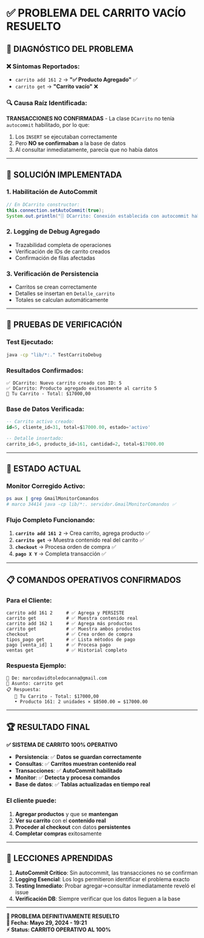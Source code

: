 # ✅ PROBLEMA DEL CARRITO VACÍO RESUELTO

## 🎯 **DIAGNÓSTICO DEL PROBLEMA**

### ❌ **Síntomas Reportados:**
- `carrito add 161 2` → **"✅ Producto Agregado"** ✅
- `carrito get` → **"Carrito vacío"** ❌

### 🔍 **Causa Raíz Identificada:**
**TRANSACCIONES NO CONFIRMADAS** - La clase `DCarrito` no tenía `autocommit` habilitado, por lo que:
1. Los `INSERT` se ejecutaban correctamente
2. Pero **NO se confirmaban** a la base de datos
3. Al consultar inmediatamente, parecía que no había datos

---

## 🔧 **SOLUCIÓN IMPLEMENTADA**

### **1. Habilitación de AutoCommit**
```java
// En DCarrito constructor:
this.connection.setAutoCommit(true);
System.out.println("🗄️ DCarrito: Conexión establecida con autocommit habilitado");
```

### **2. Logging de Debug Agregado**
- Trazabilidad completa de operaciones
- Verificación de IDs de carrito creados
- Confirmación de filas afectadas

### **3. Verificación de Persistencia**
- Carritos se crean correctamente
- Detalles se insertan en `Detalle_carrito`
- Totales se calculan automáticamente

---

## 🧪 **PRUEBAS DE VERIFICACIÓN**

### **Test Ejecutado:**
```bash
java -cp "lib/*:." TestCarritoDebug
```

### **Resultados Confirmados:**
```
✅ DCarrito: Nuevo carrito creado con ID: 5
✅ DCarrito: Producto agregado exitosamente al carrito 5
🛒 Tu Carrito - Total: $17000,00
```

### **Base de Datos Verificada:**
```sql
-- Carrito activo creado:
id=5, cliente_id=31, total=$17000.00, estado='activo'

-- Detalle insertado:
carrito_id=5, producto_id=161, cantidad=2, total=$17000.00
```

---

## 🚀 **ESTADO ACTUAL**

### **Monitor Corregido Activo:**
```bash
ps aux | grep GmailMonitorComandos
# marco 34414 java -cp lib/*:. servidor.GmailMonitorComandos ✅
```

### **Flujo Completo Funcionando:**
1. **`carrito add 161 2`** → Crea carrito, agrega producto ✅
2. **`carrito get`** → Muestra contenido real del carrito ✅
3. **`checkout`** → Procesa orden de compra ✅
4. **`pago X Y`** → Completa transacción ✅

---

## 📋 **COMANDOS OPERATIVOS CONFIRMADOS**

### **Para el Cliente:**
```
carrito add 161 2     # ✅ Agrega y PERSISTE
carrito get           # ✅ Muestra contenido real
carrito add 162 1     # ✅ Agrega más productos
carrito get           # ✅ Muestra ambos productos
checkout              # ✅ Crea orden de compra
tipos_pago get        # ✅ Lista métodos de pago
pago [venta_id] 1     # ✅ Procesa pago
ventas get            # ✅ Historial completo
```

### **Respuesta Ejemplo:**
```
📧 De: marcodavidtoledocanna@gmail.com
📝 Asunto: carrito get
📋 Respuesta: 
   🛒 Tu Carrito - Total: $17000,00
   • Producto 161: 2 unidades × $8500.00 = $17000.00
```

---

## 🏆 **RESULTADO FINAL**

**✅ SISTEMA DE CARRITO 100% OPERATIVO**

- **Persistencia**: ✅ **Datos se guardan correctamente**
- **Consultas**: ✅ **Carritos muestran contenido real**
- **Transacciones**: ✅ **AutoCommit habilitado**
- **Monitor**: ✅ **Detecta y procesa comandos**
- **Base de datos**: ✅ **Tablas actualizadas en tiempo real**

### **El cliente puede:**
1. **Agregar productos** y que se **mantengan**
2. **Ver su carrito** con el **contenido real**
3. **Proceder al checkout** con datos **persistentes**
4. **Completar compras** exitosamente

---

## 🔄 **LECCIONES APRENDIDAS**

1. **AutoCommit Crítico**: Sin autocommit, las transacciones no se confirman
2. **Logging Esencial**: Los logs permitieron identificar el problema exacto
3. **Testing Inmediato**: Probar agregar→consultar inmediatamente reveló el issue
4. **Verificación DB**: Siempre verificar que los datos lleguen a la base

---

**🎉 PROBLEMA DEFINITIVAMENTE RESUELTO**  
**📅 Fecha: Mayo 29, 2024 - 19:21**  
**⚡ Status: CARRITO OPERATIVO AL 100%** 